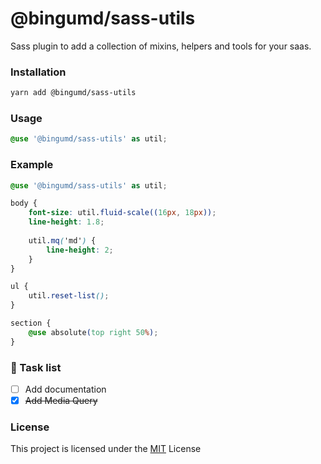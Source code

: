 # @bingumd/sass-utils

Sass plugin to add a collection of mixins, helpers and tools for your saas.

### Installation

```bash
yarn add @bingumd/sass-utils
```

### Usage

```scss
@use '@bingumd/sass-utils' as util;
```

### Example

```scss
@use '@bingumd/sass-utils' as util;

body {
    font-size: util.fluid-scale((16px, 18px));
    line-height: 1.8;
    
    util.mq('md') {
        line-height: 2;
    }
}

ul {
    util.reset-list();
}

section {
    @use absolute(top right 50%);
}
```

### 🔨 Task list

- [ ] Add documentation
- [x] ~~Add Media Query~~

### License
This project is licensed under the [MIT](./LICENSE) License
